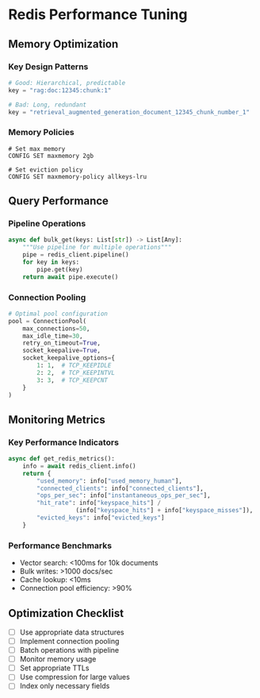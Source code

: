# Redis Performance Tuning

## Memory Optimization

### Key Design Patterns

```python
# Good: Hierarchical, predictable
key = "rag:doc:12345:chunk:1"

# Bad: Long, redundant
key = "retrieval_augmented_generation_document_12345_chunk_number_1"
```

### Memory Policies

```redis
# Set max memory
CONFIG SET maxmemory 2gb

# Set eviction policy
CONFIG SET maxmemory-policy allkeys-lru
```

## Query Performance

### Pipeline Operations

```python
async def bulk_get(keys: List[str]) -> List[Any]:
    """Use pipeline for multiple operations"""
    pipe = redis_client.pipeline()
    for key in keys:
        pipe.get(key)
    return await pipe.execute()
```

### Connection Pooling

```python
# Optimal pool configuration
pool = ConnectionPool(
    max_connections=50,
    max_idle_time=30,
    retry_on_timeout=True,
    socket_keepalive=True,
    socket_keepalive_options={
        1: 1,  # TCP_KEEPIDLE
        2: 2,  # TCP_KEEPINTVL
        3: 3,  # TCP_KEEPCNT
    }
)
```

## Monitoring Metrics

### Key Performance Indicators

```python
async def get_redis_metrics():
    info = await redis_client.info()
    return {
        "used_memory": info["used_memory_human"],
        "connected_clients": info["connected_clients"],
        "ops_per_sec": info["instantaneous_ops_per_sec"],
        "hit_rate": info["keyspace_hits"] /
                   (info["keyspace_hits"] + info["keyspace_misses"]),
        "evicted_keys": info["evicted_keys"]
    }
```

### Performance Benchmarks

- Vector search: <100ms for 10k documents
- Bulk writes: >1000 docs/sec
- Cache lookup: <10ms
- Connection pool efficiency: >90%

## Optimization Checklist

- [ ] Use appropriate data structures
- [ ] Implement connection pooling
- [ ] Batch operations with pipeline
- [ ] Monitor memory usage
- [ ] Set appropriate TTLs
- [ ] Use compression for large values
- [ ] Index only necessary fields

